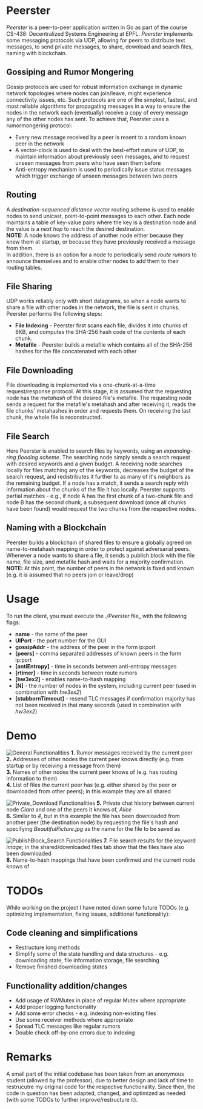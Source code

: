 # Peerster
_Peerster_ is a peer-to-peer application written in Go as part of the course CS-438: Decentralized Systems Engineering at EPFL. _Peerster_ implements some messaging protocols via UDP, allowing for peers to distribute text messages, to send private messages, to share, download and search files, naming with blockchain.

## Gossiping and Rumor Mongering
Gossip protocols are used for robust information exchange in dynamic network topologies where nodes can join/leave, might experience connectivity issues, etc. Such protocols are one of the simplest, fastest, and most reliable algorithms for propagating messages in a way to ensure the nodes in the network each (eventually) receive a copy of every message any of the other nodes has sent.
To achieve that, Peerster uses a rumormongering protocol:
* Every new message received by a peer is resent to a random known peer in the network
* A vector-clock is used to deal with the best-effort nature of UDP, to maintain information about previously seen messages, and to request unseen messages from peers who have seen them before 
* Anti-entropy mechanism is used to periodically issue status messages which trigger exchange of unseen messages between two peers

## Routing
A _destination-sequenced distance vector_ routing scheme is used to enable nodes to send unicast, point-to-point messages to each other. Each node maintains a table of key-value pairs where the key is a destination node and the value is a _next hop_ to reach the desired destination. <br>
**NOTE:** A node knows the address of another node either because they knew them at startup, or because they have previously received a message from them. <br>
In addition, there is an option for a node to periodically send _route rumors_ to announce themselves and to enable other nodes to add them to their routing tables.

## File Sharing
UDP works reliably only with short datagrams, so when a node wants to share a file with other nodes in the network, the file is sent in chunks. Peerster performs the following steps:
* **File Indexing** - Peerster first scans each file, divides it into chunks of 8KB, and computes the SHA-256 hash code of the contents of each chunk.
* **Metafile** - Peerster builds a metafile which contains all of the SHA-256 hashes for the file concatenated with each other

## File Downloading
File downloading is implemented via a one-chunk-at-a-time request/response protocol. At this stage, it is assumed that the requesting node has the _metahash_ of the desired file's metafile. The requesting node sends a request for the metafile's metahash and after receiving it, reads the file chunks' metahashes in order and requests them. On receiving the last chunk, the whole file is reconstructed.

## File Search
Here Peerster is enabled to search files by keywords, using an _expanding-ring flooding scheme_. The searching node simply sends a search request with desired keywords and a given budget. A receiving node searches locally for files matching any of the keywords, decreases the budget of the search request, and redistributes it further to as many of it's neighbors as the remaining budget. If a node has a match, it sends a search reply with information about the chunks of the file it has locally. Peerster supports partial matches - e.g., if node A has the first chunk of a two-chunk file and node B has the second chunk, a subsequent download (once all chunks have been found) would request the two chunks from the respective nodes.

## Naming with a Blockchain
Peerster builds a blockchain of shared files to ensure a globally agreed on name-to-metahash mapping in order to protect against adversarial peers. Whenever a node wants to share a file, it sends a publish block with the file name, file size, and metafile hash and waits for a majority confirmation. <br>
**NOTE:** At this point, the number of peers in the network is fixed and known (e.g. it is assumed that no peers join or leave/drop)

# Usage
To run the client, you must execute the _./Peerster_ file_ with the following flags:
* **name** - the name of the peer
* **UIPort** - the port number for the GUI
* **gossipAddr** - the address of the peer in the form ip:port
* **[peers]** - comma separated addresses of known peers in the form ip:port
* **[antiEntropy]** - time in seconds between anti-entropy messages
* **[rtimer]** - time in seconds between route rumors
* **[hw3ex2]** - enables name-to-hash mapping
* **[N]** - the number of nodes in the system, including current peer (used in combination with _hw3ex2_)
* **[stubbornTimeout]** - resend TLC messages if confirmation majority has not been received in that many seconds (used in combination with _hw3ex2_)

# Demo
![General Functionalities](../assets/General.jpg?raw=true)
**1.** Rumor messages received by the current peer <br>
**2.** Addresses of other nodes the current peer knows directly (e.g. from startup or by receiving a message from them) <br>
**3.** Names of other nodes the current peer knows of (e.g. has routing information to them) <br>
**4.** List of files the current peer has (e.g. either shared by the peer or downloaded from other peers); in this example they are all shared <br>

![Private_Download Functionalities](../assets/Download_Private.jpg?raw=true)
**5.** Private chat history between current node _Clara_ and one of the peers it knows of, _Alice_ <br>
**6.** Similar to *4*, but in this example the file has been downloaded from another peer (the destination node) by requesting the file's hash and specifying _BeautifulPicture.jpg_ as the name for the file to be saved as <br>

![PublishBlock_Search Functionalities](../assets/PublishBlock_Search.jpg?raw=true)
**7.** File search results for the keyword _image_; in the shared/downloaded files tab show that the files have also been downloaded <br>
**8.** Name-to-hash mappings that have been confirmed and the current node knows of <br>

# TODOs
While working on the project I have noted down some future TODOs (e.g. optimizing implementation, fixing issues, additional functionality):
## Code cleaning and simplifications
* Restructure long methods
* Simplify some of the state handling and data structures - e.g. downloading state, file information storage, file searching
* Remove finished downloading states
## Functionality addition/changes
* Add usage of RWMutex in place of regular Mutex where appropriate
* Add proper logging functionality
* Add some error checks - e.g. indexing non-existing files
* Use some receiver methods where appropriate
* Spread TLC messages like regular rumors
* Double check off-by-one errors due to indexing

# Remarks
A small part of the initial codebase has been taken from an anonymous student (allowed by the professor), due to better design and lack of time to restrucutre my original code for the respective functionality. Since then, the code in question has been adapted, changed, and optimized as needed (with some TODOs to further improve/restructure it).
